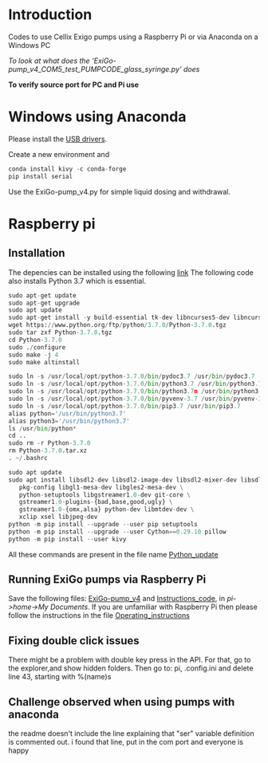 # Introduction
Codes to use Cellix Exigo pumps using a Raspberry Pi or via Anaconda on a Windows PC

_To look at what does the 'ExiGo-pump_v4_COM5_test_PUMPCODE_glass_syringe.py' does_

**To verify source port for PC and Pi use**

# Windows using Anaconda

Please install the [USB drivers](USB_Drivers.zip).

Create a new environment and 
```Python
conda install kivy -c conda-forge
pip install serial
```
Use the ExiGo-pump_v4.py for simple liquid dosing and withdrawal.


# Raspberry pi
## Installation

The depencies can be installed using the following [link](https://kivy.org/doc/stable/installation/installation-rpi.html)
The following code also installs Python 3.7 which is essential.

```Python
sudo apt-get update
sudo apt-get upgrade
sudo apt update
sudo apt-get install -y build-essential tk-dev libncurses5-dev libncursesw5-dev libreadline6-dev libdb5.3-dev libgdbm-dev libsqlite3-dev libssl-dev libbz2-dev libexpat1-dev liblzma-dev zlib1g-dev libffi-dev
wget https://www.python.org/ftp/python/3.7.0/Python-3.7.0.tgz
sudo tar zxf Python-3.7.0.tgz
cd Python-3.7.0
sudo ./configure
sudo make -j 4
sudo make altinstall

sudo ln -s /usr/local/opt/python-3.7.0/bin/pydoc3.7 /usr/bin/pydoc3.7
sudo ln -s /usr/local/opt/python-3.7.0/bin/python3.7 /usr/bin/python3.7
sudo ln -s /usr/local/opt/python-3.7.0/bin/python3.7m /usr/bin/python3.7m
sudo ln -s /usr/local/opt/python-3.7.0/bin/pyvenv-3.7 /usr/bin/pyvenv-3.7
sudo ln -s /usr/local/opt/python-3.7.0/bin/pip3.7 /usr/bin/pip3.7
alias python='/usr/bin/python3.7'
alias python3='/usr/bin/python3.7'
ls /usr/bin/python*
cd ..
sudo rm -r Python-3.7.0
rm Python-3.7.0.tar.xz
. ~/.bashrc

sudo apt update
sudo apt install libsdl2-dev libsdl2-image-dev libsdl2-mixer-dev libsdl2-ttf-dev \
   pkg-config libgl1-mesa-dev libgles2-mesa-dev \
   python-setuptools libgstreamer1.0-dev git-core \
   gstreamer1.0-plugins-{bad,base,good,ugly} \
   gstreamer1.0-{omx,alsa} python-dev libmtdev-dev \
   xclip xsel libjpeg-dev
python -m pip install --upgrade --user pip setuptools
python -m pip install --upgrade --user Cython==0.29.10 pillow
python -m pip install --user kivy
```
All these commands are present in the file name [Python_update](Python_update.txt)

## Running ExiGo pumps via Raspberry Pi

Save the following files: [ExiGo-pump_v4](ExiGo-pump_v4.py) and [Instructions_code](Instructions_code.txt), in _pi->home->My Documents_. If you are unfamiliar with Raspberry Pi then please follow the instructions in the file [Operating_instructions](Operating_instructions.txt)

## Fixing double click issues
There might be a problem with double key press in the API. For that, go to the explorer,and show hidden folders.   Then go to:  pi,  .config.ini and delete line 43,  starting with %(name)s


## Challenge observed when using pumps with anaconda
the readme doesn't include the line explaining that "ser" variable definition is commented out. i found that line, put in the com port and everyone is happy
 
